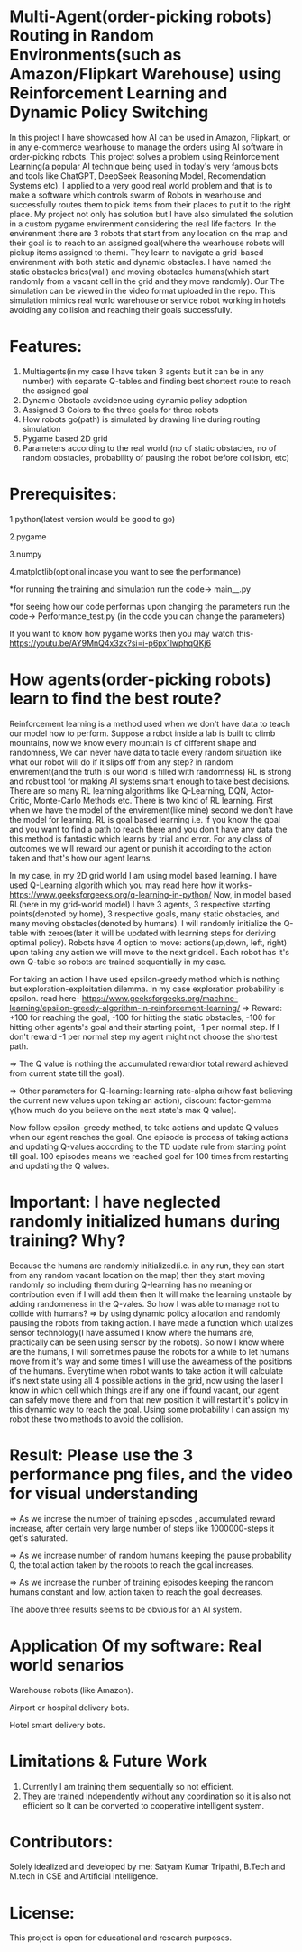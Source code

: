 # Multi-Agent(order-picking robots) Routing in Random Environments(such as Amazon/Flipkart Warehouse) using Reinforcement Learning and Dynamic Policy Switching 

In this project I have showcased how AI can be used in Amazon, Flipkart, or in any e-commerce wearhouse to manage the orders using AI software in order-picking robots. This project solves a problem using Reinforcement Learning(a popular AI technique being used in today's very famous bots and tools like ChatGPT, DeepSeek Reasoning Model, Recomendation Systems etc). I applied to a very good real world problem and that is to make a software which controls swarm of Robots in wearhouse and successfully routes them to pick items from their places to put it to the right place. My project not only has solution but I have also simulated the solution in a custom pygame envirenment considering the real life factors. In the envirenment there are 3 robots that start from any location on the map and their goal is to reach to an assigned goal(where the wearhouse robots will pickup items assigned to them). They learn to navigate a grid-based envirenment with both static and dynamic obstacles. I have named the static obstacles brics(wall) and moving obstacles humans(which start randomly from a vacant cell in the grid and they move randomly). Our The simulation can be viewed in the video format uploaded in the repo. This simulation mimics real world warehouse or service robot working in hotels avoiding any collision and reaching their goals successfully.

# Features:
1. Multiagents(in my case I have taken 3 agents but it can be in any number) with separate Q-tables and finding best shortest route to reach the assigned goal
2. Dynamic Obstacle avoidence using dynamic policy adoption
3. Assigned 3 Colors to the three goals for three robots
4. How robots go(path) is simulated by drawing line during routing simulation
5. Pygame based 2D grid
6. Parameters according to the real world (no of static obstacles, no of random obstacles, probability of pausing the robot before collision, etc)

# Prerequisites:
1.python(latest version would be good to go)

2.pygame

3.numpy

4.matplotlib(optional incase you want to see the performance)

*for running the training and simulation run the code-> main__.py

*for seeing how our code performas upon changing the parameters run the code-> Performance_test.py (in the code you can change the parameters)

If you want to know how pygame works then you may watch this- https://youtu.be/AY9MnQ4x3zk?si=i-p6px1lwphqQKj6

# How agents(order-picking robots) learn to find the best route?
Reinforcement learning is a method used when we don't have data to teach our model how to perform. Suppose a robot inside a lab is built to climb mountains, now we know every mountain is of different shape and randomness, We can never have data to tacle every random situation like what our robot will do if it slips off from any step? in random envirement(and the truth is our world is filled with randomness) RL is strong and robust tool for making AI systems smart enough to take best decisions. There are so many RL learning algorithms like Q-Learning, DQN, Actor-Critic, Monte-Carlo Methods etc. There is two kind of RL learning. First when we have the model of the envirement(like mine) second we don't have the model for learning.
RL is goal based learning i.e. if you know the goal and you want to find a path to reach there and you don't have any data the this method is fantastic which learns by trial and error. For any class of outcomes we will reward our agent or punish it according to the action taken and that's how our agent learns.

In my case, in my 2D grid world I am using model based learning. I have used Q-Learning algorith which you may read here how it works- https://www.geeksforgeeks.org/q-learning-in-python/
Now, in model based RL(here in my grid-world model) I have 3 agents, 3 respective starting points(denoted by home), 3 respective goals, many static obstacles, and many moving obstacles(denoted by humans).
I will randomly initialize the Q-table with zeroes(later it will be updated with learning steps for deriving optimal policy).
Robots have 4 option to move: actions(up,down, left, right) upon taking any action we will move to the next gridcell. Each robot has it's own Q-table so robots are trained sequentially in my case.

For taking an action I have used epsilon-greedy method which is nothing but exploration-exploitation dilemma. In my case exploration probability is εpsilon. read here- https://www.geeksforgeeks.org/machine-learning/epsilon-greedy-algorithm-in-reinforcement-learning/
=> Reward: +100 for reaching the goal, -100 for hitting the static obstacles, -100 for hitting other agents's goal and their starting point, -1 per normal step. If I don't reward -1 per normal step my agent might not choose the shortest path.

=> The Q value is nothing the accumulated reward(or total reward achieved from current state till the goal).

=> Other parameters for Q-learning: learning rate-alpha α(how fast believing the current new values upon taking an action),  discount factor-gamma γ(how much do you believe on the next state's max Q value).

Now follow epsilon-greedy method, to take actions and update Q values when our agent reaches the goal. One episode is process of taking actions and updating Q-values according to the TD update rule from starting point till goal. 100 episodes means we reached goal for 100 times from restarting and updating the Q values.

# Important: I have neglected randomly initialized humans during training? Why?
Because the humans are randomly initialized(i.e. in any run, they can start from any random vacant location on the map) then they start moving randomly so including them during Q-learning has no meaning or contribution even if I will add them then It will make the learning unstable by adding randomeness in the Q-vales. So how I was able to manage not to collide with humans?
=> by using dynamic policy allocation and randomly pausing the robots from taking action.
I have made a function which utalizes sensor technology(I have assumed I know where the humans are, practically can be seen using sensor by the robots). So now I know where are the humans, I will sometimes pause the robots for a while to let humans move from it's way and some times I will use the awearness of the positions of the humans.
Everytime when robot wants to take action it will calculate it's next state using all 4 possible actions in the grid, now using the laser I know in which cell which things are if any one if found vacant, our agent can safely move there and from that new position it will restart it's policy in this dynamic way to reach the goal. Using some probability I can assign my robot these two methods to avoid the collision.

# Result: Please use the 3 performance png files, and the video for visual understanding
=> As we increse the number of training episodes , accumulated reward increase, after certain very large number of steps like 1000000-steps it get's saturated.

=> As we increase number of random humans keeping the pause probability 0, the total action taken by the robots to reach the goal increases.

=> As we increase the number of training episodes keeping the random humans constant and low, action taken to reach the goal decreases.

The above three results seems to be obvious for an AI system.

# Application Of my software: Real world senarios
Warehouse robots (like Amazon).

Airport or hospital delivery bots.

Hotel smart delivery bots.

# Limitations & Future Work
1. Currently I am training them sequentially so not efficient.
2. They are trained independently without any coordination so it is also not efficient so It can be converted to cooperative intelligent system.

# Contributors:
Solely idealized and developed by me: Satyam Kumar Tripathi, B.Tech and M.tech in CSE and Artificial Intelligence.

# License:
This project is open for educational and research purposes.
